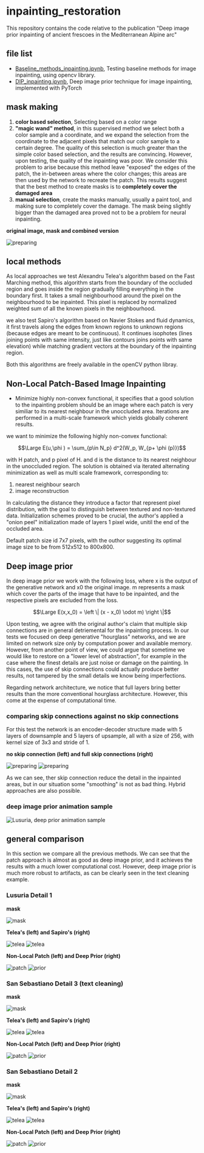 # inpainting_restoration
This repository contains the code relative to the publication "Deep image prior inpainting of ancient frescoes in
the Mediterranean Alpine arc"

## file list 

- [Baseline_methods_inpainting.ipynb](https://github.com/fmerizzi/Deep_image_prior_inpainting_of_ancient_frescoes/blob/main/Baseline_methods_inpainting.ipynb), Testing baseline methods for image inpainting, using opencv library.
- [DIP_inpainting.ipynb](https://github.com/fmerizzi/Deep_image_prior_inpainting_of_ancient_frescoes/blob/main/DIP_inpainting.ipynb), Deep image prior technique for image inpainting, implemented with PyTorch

## mask making

1) __color based selection__, Selecting based on a color range 
2) __"magic wand" method__, in this supervised method we select both a color sample and a coordinate, and we expand the selection from the coordinate to the adjacent pixels that match our color sample to a certain degree. The quality of this selection is much greater than the simple color based selection, and the results are convincing. However, upon testing, the quality of the inpainting was poor. We consider this problem to arise because this method leave "exposed" the edges of the patch, the in-between areas where the color changes; this areas are then used by the network to recreate the patch. This results suggest that the best method to create masks is to __completely cover the damaged area__
3) __manual selection__, create the masks manually, usually a paint tool, and making sure to completely cover the damage. The mask being slightly bigger than the damaged area proved not to be a problem for neural inpainting. 

__original image, mask and combined version__

![preparing](https://github.com/fmerizzi/Deep_image_prior_inpainting_of_ancient_frescoes/blob/main/images/detail2_Sebastiano_maskAndOriginal.png)

## local methods 

As local approaches we test Alexandru Telea's algorithm based on the Fast Marching method, this algorithm starts from the boundary of the occluded region and goes inside the region gradually filling everything in the boundary first. It takes a small neighbourhood around the pixel on the neighbourhood to be inpainted. This pixel is replaced by normalized weighted sum of all the known pixels in the neighbourhood.

we also test Sapiro's algorithm based on Navier Stokes and fluid dynamics, it first travels along the edges from known regions to unknown regions (because edges are meant to be continuous). It continues isophotes (lines joining points with same intensity, just like contours joins points with same elevation) while matching gradient vectors at the boundary of the inpainting region. 

Both this algorithms are freely available in the openCV python libray. 

## Non-Local Patch-Based Image Inpainting 
- Minimize highly non-convex functional, it specifies that a good solution to the inpainting problem should be an image where each patch is very similiar to its nearest neighbour in the unoccluded area. Iterations are performed in a multi-scale framework which yields globally coherent results. 

we want to minimize the following highly non-convex functional:

$$\Large E(u,\phi ) = \sum_{p\in N_p} d^2(W_p, W_{p+ \phi (p)})$$

with H patch, and p pixel of H. and d is the distance to its nearest neighbour in the unoccluded region. 
The solution is obtained via iterated alternating minimization as well as multi scale framework, corresponding to:

1) nearest neighbour search 
2) image reconstruction

In calculating the distance they introduce a factor that represent pixel distribution, with the goal to distinguish between textured and non-textured data. Initialization schemes proved to be crucial, the author's applied a "onion peel" initialization made of layers 1 pixel wide, unitil the end of the occluded area. 

Default patch size id 7x7 pixels, with the outhor suggesting its optimal image size to be from 512x512 to 800x800. 

## Deep image prior 
In deep image prior we work with the following loss, where x is the output of the generative network and x0 the original image. m represents a mask which cover the parts of the image that have to be inpainted, and the respective pixels are excluded from the loss. 

$$\Large E(x,x_0) = \left \| (x - x_0) \odot m) \right \|$$

Upon testing, we agree with the original author's claim that multiple skip connections are in general detriemental for the inpainting process.
In our tests we focused on deep generative "hourglass" networks, and we are limited on network size only by computation power and available memory. However, from another point of view, we could argue that sometime we would like to restore on a "lower level of abstraction", for example in the case where the finest details are just noise or damage on the painting. In this cases, the use of skip connections could actually produce better results, not tampered by the small details we know being imperfections.

Regarding network architecture, we notice that full layers bring better results than the more conventional hourglass architecture. However, this come at the expense of computational time. 

### comparing skip connections against no skip connections
For this test the network is an encoder-decoder structure made with 5 layers of downsample and 5 layers of upsample, all with a size of 256, with kernel size of 3x3 and stride of 1.

__no skip connection (left) and full skip connections (right)__

![preparing](https://github.com/fmerizzi/Deep_image_prior_inpainting_of_ancient_frescoes/blob/main/images/deep_prior/detail1_full256_noSKip.jpeg)
![preparing](https://github.com/fmerizzi/Deep_image_prior_inpainting_of_ancient_frescoes/blob/main/images/deep_prior/detail1_Lusuria_full256skip.png)

As we can see, ther skip connection reduce the detail in the inpainted areas, but in our situation some "smoothing" is not as bad thing. Hybrid approaches are also possible. 

### deep image prior animation sample
![Lusuria, deep prior animation sample](https://github.com/fmerizzi/Deep_image_prior_inpainting_of_ancient_frescoes/blob/main/images/deep_prior/Lusuria_sample_gif.gif)

## general comparison
In this section we compare all the previous methods. We can see that the patch approach is almost as good as deep image prior, and it achieves the results with a much lower computational cost. However, deep image prior is much more robust to artifacts, as can be clearly seen in the text cleaning example.

### Lusuria Detail 1 

__mask__

![mask](https://github.com/fmerizzi/Deep_image_prior_inpainting_of_ancient_frescoes/blob/main/images/detail1_lusuria_maskAndOriginal.png)

__Telea's (left) and Sapiro's (right)__

![telea](https://github.com/fmerizzi/Deep_image_prior_inpainting_of_ancient_frescoes/blob/main/images/local_algorithms/Telea_Lusuria.png)
![telea](https://github.com/fmerizzi/Deep_image_prior_inpainting_of_ancient_frescoes/blob/main/images/local_algorithms/Sapiro_Lusuria.png)

__Non-Local Patch (left) and Deep Prior (right)__

![patch](https://github.com/fmerizzi/Deep_image_prior_inpainting_of_ancient_frescoes/blob/main/images/patch/detail1_lusuria_patch.png)
![prior](https://github.com/fmerizzi/Deep_image_prior_inpainting_of_ancient_frescoes/blob/main/images/deep_prior/detail1_Lusuria_full256skip.png)


### San Sebastiano Detail 3 (text cleaning)

__mask__

![mask](https://github.com/fmerizzi/Deep_image_prior_inpainting_of_ancient_frescoes/blob/main/images/detail3_Sebastiano_maskAndOriginal.png)

__Telea's (left) and Sapiro's (right)__

![telea](https://github.com/fmerizzi/Deep_image_prior_inpainting_of_ancient_frescoes/blob/main/images/local_algorithms/Telea_text.png)
![telea](https://github.com/fmerizzi/Deep_image_prior_inpainting_of_ancient_frescoes/blob/main/images/local_algorithms/Sapiro_text.png)

__Non-Local Patch (left) and Deep Prior (right)__

![patch](https://github.com/fmerizzi/Deep_image_prior_inpainting_of_ancient_frescoes/blob/main/images/patch/detail3_sebatiano_patch.png)
![prior](https://github.com/fmerizzi/Deep_image_prior_inpainting_of_ancient_frescoes/blob/main/images/deep_prior/detail3_full256_deepprior.jpeg)

### San Sebastiano Detail 2 

__mask__

![mask](https://github.com/fmerizzi/Deep_image_prior_inpainting_of_ancient_frescoes/blob/main/images/detail2_Sebastiano_maskAndOriginal.png)

__Telea's (left) and Sapiro's (right)__

![telea](https://github.com/fmerizzi/Deep_image_prior_inpainting_of_ancient_frescoes/blob/main/images/local_algorithms/Telea_Sebastiano_detail2.png)
![telea](https://github.com/fmerizzi/Deep_image_prior_inpainting_of_ancient_frescoes/blob/main/images/local_algorithms/Telea_Sebastiano_detail2.png)

__Non-Local Patch (left) and Deep Prior (right)__

![patch](https://github.com/fmerizzi/Deep_image_prior_inpainting_of_ancient_frescoes/blob/main/images/patch/detail2_sebastiano_patch.png)
![prior](https://github.com/fmerizzi/Deep_image_prior_inpainting_of_ancient_frescoes/blob/main/images/deep_prior/detail2_full256.jpeg)



